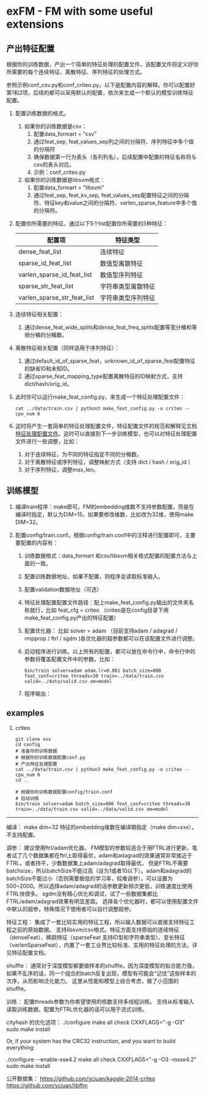 # exFM - FM with some useful extensions

## 产出特征配置

根据你的训练数据，产出一个简单的特征处理的配置文件，该配置文件将定义好你所需要的每个连续特征、离散特征、序列特征的处理方式。

参照示例conf_csv.py和conf_criteo.py。以下是配置内容的解释。你可以配置好第1和2项，后续的都可以采用默认的配置，依次来生成一个默认的模型训练特征配置。

1. 配置训练数据的格式。

   1. 如果你的训练数据是csv：
      1. 配置data_formart =  "csv"
      2. 通过feat_sep, feat_values_sep列之间的分隔符、序列特征中多个值的分隔符
      3. 确保数据第一行为表头（各列列名），后续配置中配置的特征名称将与csv的表头对应。
      4. 示例：conf_criteo.py
   2. 如果你的训练数据是libsvm格式：
      1. 配置data_formart =  "libsvm"
      2. 通过feat_sep, feat_kv_sep, feat_values_sep配置特征之间的分隔符、特征key和value之间的分隔符、varlen_sparse_feature中多个值的分隔符。

2. 配置你所需要的特征。通过以下5个list配置你所需要的5种特征：

   | 配置项                      | 特征类型           |
   | --------------------------- | ------------------ |
   | dense_feat_list             | 连续特征           |
   | sparse_id_feat_list         | 数值型离散特征     |
   | varlen_sparse_id_feat_list  | 数值型序列特征     |
   | sparse_str_feat_list        | 字符串类型离散特征 |
   | varlen_sparse_str_feat_list | 字符串类型序列特征 |

3. 连续特征相关配置：

   1. 通过dense_feat_wide_splits和dense_feat_freq_splits配置等宽分桶和等频分桶的分桶数。

4. 离散特征相关配置（同样适用于序列特征）：

   1. 通过default_id_of_sparse_feat，unknown_id_of_sparse_feat配置特征的缺省ID和未知ID。
   2. 通过sparse_feat_mapping_type配置离散特征的ID映射方式，支持dict/hash/orig_id。

5. 此时你可以运行make_feat_config.py，来生成一个特征处理配置文件：

   ```
   cat ../data/train.csv | python3 make_feat_config.py -o criteo --cpu_num 6
   ```

6. 这时将产生一套简单的特征处理配置文件，特征配置文件的规范和解释见文档[特征处理配置文件](https://github.com/tangwang/exFM/blob/main/docs/feature_config.md)。这时可以直接到下一步训练模型，也可以对特征处理配置文件进行一些调整，比如：

   1. 对于连续特征，为不同的特征指定不同的分桶数。
   2. 对于离散特征或序列特征，调整映射方式（支持 dict / hash / orig_id ）
   3. 对于序列特征，调整max_len。

## 训练模型

1. 编译train程序：make即可。FM的embedding维数不支持参数配置，而是在编译时指定，默认为DIM=15，如果要修改维数，比如改为32维，使用make DIM=32。

2. 配置config/train.conf。根据config/train.conf中的注释进行配置即可，主要要配置的内容有：

   1. 训练数据格式：data_formart 和csv/libsvm相关格式配置的配置方法与上面的一致。

   2. 配置训练数据地址。如果不配置，则程序会读取标准输入。

   3. 配置validation数据地址（可选）

   4. 特征处理配置配置文件路径：配上make_feat_config.py输出的文件夹名称就行，比如 feat_cfg = criteo （criteo是在config目录下用make_feat_config.py产出的特征配置）

   5. 配置优化器： 比如 solver  = adam （目前支持adam / adagrad / rmpprop / ftrl / sgdm )各优化器的超参数都可以在该配置文件进行调整。

   6. 启动程序进行训练。以上所有的配置，都可以放在命令行中，命令行中的参数将覆盖配置文件中的参数。比如：

      ```
      bin/train solver=adam adam.lr=0.001 batch_size=800 feat_conf=criteo threads=30 train=../data/train.csv valid=../data/valid.csv om=model
      ```

   7. 程序输出：

## examples

1. criteo

   ```
   git clone xxx
   cd config
   # 准备你的训练数据
   # 根据你的训练数据配置conf.py
   # 产出特征处理配置
   cat ../data/train.csv | python3 make_feat_config.py -o criteo --cpu_num 6
   cd ..
   
   # 根据你的训练数据配置config/train.conf
   # 启动训练
   bin/train solver=adam batch_size=800 feat_conf=criteo threads=30 train=../data/train.csv valid=../data/valid.csv om=model
   ```

---

编译：
make dim=32
特征的embedding维数在编译期指定（make dim=xxx），不支持配置。

调参：
建议使用ftrl/adam优化器。
FM模型的参数较适合于用FTRL进行更新，笔者试了几个数据集都在ftrl上取得最优，adam和adagrad的效果通常非常接近于FTRL，或者持平，少数数据集上adam/adagrad取得最优。
但是FTRL不需要batchsize，所以batchSize不能过高（设为1或者10以下）。adam和adagrad的batchSize不能过小（否则需要极低的学习率，较难调参），可以设置为500~2000。所以选择adam/adagrad的话参数更新频次更低，训练速度比使用FTRL快很多。
sgdm没有精心优化和调试，试了一些数据集都比FTRL/adam/adagrad效果有明显差距。
选择各个优化器时，都可以使用配置文件中默认的超参，特殊情况下使用者可以自行调整超参。


特征工程：
集成了一套比较实用的特征工程，所以输入数据可以直接支持特征工程之前的原始数据。
支持libsvm/csv格式。特征方面支持原始的连续特征（denseFeat）、稀疏特征（sparseFeat 支持ID型和字符串类型）、变长特征（varlenSparseFeat），内置了一套工业界比较标准、实用的特征处理的方法，详见特征配置文档。

shuffle：
通常对于深度模型都要做样本的shuffle，因为深度模型的拟合能力强，如果不乱序的话，同一个组合的batch反复出现，模型有可能会“记住”这些样本的次序，从而影响泛化能力。
这里从性能和模型上综合考虑，做了小范围的shuffle。

训练：
配置threads参数为你希望使用的核数支持多线程训练。
支持从标准输入读取训练数据，配置为FTRL优化器的话可以用于流式训练。


cityhash 的优化选项：
./configure
make all check CXXFLAGS="-g -O3"
sudo make install

Or, if your system has the CRC32 instruction, and you want to build everything:

./configure --enable-sse4.2
make all check CXXFLAGS="-g -O3 -msse4.2"
sudo make install

公开数据集：
https://github.com/ycjuan/kaggle-2014-criteo
https://github.com/ycjuan/libffm
